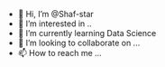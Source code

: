 - 👋 Hi, I’m @Shaf-star
- 👀 I’m interested in ..
- 🌱 I’m currently learning Data Science 
- 💞️ I’m looking to collaborate on ...
- 📫 How to reach me ...

<!---
Shaf-star/Shaf-star is a ✨ special ✨ repository because its `README.md` (this file) appears on your GitHub profile.
You can click the Preview link to take a look at your changes.
--->
